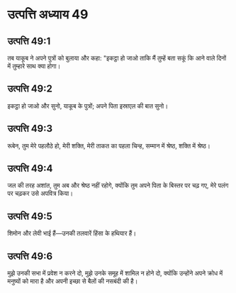 # उत्पत्ति अध्याय 49

## उत्पत्ति 49:1
तब याकूब ने अपने पुत्रों को बुलाया और कहा: "इकट्ठा हो जाओ ताकि मैं तुम्हें बता सकूं कि आने वाले दिनों में तुम्हारे साथ क्या होगा।

## उत्पत्ति 49:2
इकट्ठा हो जाओ और सुनो, याकूब के पुत्रों; अपने पिता इस्राएल की बात सुनो।

## उत्पत्ति 49:3
रूबेन, तुम मेरे पहलौठे हो, मेरी शक्ति, मेरी ताकत का पहला चिन्ह, सम्मान में श्रेष्ठ, शक्ति में श्रेष्ठ।

## उत्पत्ति 49:4
जल की तरह अशांत, तुम अब और श्रेष्ठ नहीं रहोगे, क्योंकि तुम अपने पिता के बिस्तर पर चढ़ गए, मेरे पलंग पर चढ़कर उसे अपवित्र किया।

## उत्पत्ति 49:5
शिमोन और लेवी भाई हैं—उनकी तलवारें हिंसा के हथियार हैं।

## उत्पत्ति 49:6
मुझे उनकी सभा में प्रवेश न करने दो, मुझे उनके समूह में शामिल न होने दो, क्योंकि उन्होंने अपने क्रोध में मनुष्यों को मारा है और अपनी इच्छा से बैलों की नसबंदी की है।
